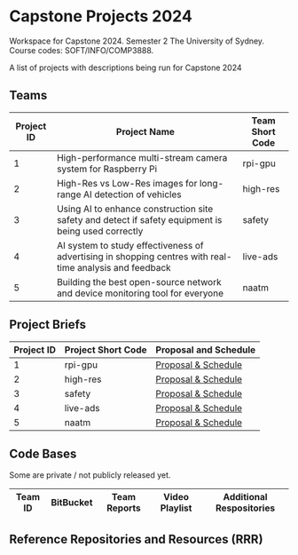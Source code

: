 # Capstone Projects 2024
Workspace for Capstone 2024.  Semester 2 The University of Sydney.  Course codes: SOFT/INFO/COMP3888.

A list of projects with descriptions being run for Capstone 2024

## Teams

| Project ID | Project Name | Team Short Code |
|--|--|--|
| 1 |	High-performance multi-stream camera system for Raspberry Pi | rpi-gpu |
| 2 |	High-Res vs Low-Res images for long-range AI detection of vehicles | high-res |
| 3 |	Using AI to enhance construction site safety and detect if safety equipment is being used correctly	| safety |
| 4 |	AI system to study effectiveness of advertising in shopping centres with real-time analysis and feedback | live-ads |
| 5 | Building the best open-source network and device monitoring tool for everyone | naatm |


## Project Briefs

| Project ID | Project Short Code | Proposal and Schedule |
|--|--|--|
| 1 | rpi-gpu | [Proposal & Schedule](rpi-gpu-project.md) |
| 2 | high-res | [Proposal & Schedule](high-res-project.md) |
| 3 | safety | [Proposal & Schedule](safety-project.md) |
| 4 | live-ads | [Proposal & Schedule](live-ads-project.md) |
| 5 | naatm | [Proposal & Schedule](network-tool-project.md) |

## Code Bases

Some are private / not publicly released yet.

| Team ID | BitBucket | Team Reports | Video Playlist | Additional Respositories |
|--|--|--|--|--|



## Reference Repositories and Resources (RRR)

